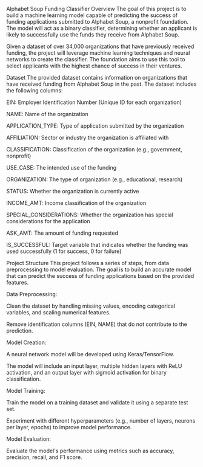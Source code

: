 Alphabet Soup Funding Classifier
Overview
The goal of this project is to build a machine learning model capable of predicting the success of funding applications submitted to Alphabet Soup, a nonprofit foundation. The model will act as a binary classifier, determining whether an applicant is likely to successfully use the funds they receive from Alphabet Soup.

Given a dataset of over 34,000 organizations that have previously received funding, the project will leverage machine learning techniques and neural networks to create the classifier. The foundation aims to use this tool to select applicants with the highest chance of success in their ventures.

Dataset
The provided dataset contains information on organizations that have received funding from Alphabet Soup in the past. The dataset includes the following columns:

EIN: Employer Identification Number (Unique ID for each organization)

NAME: Name of the organization

APPLICATION_TYPE: Type of application submitted by the organization

AFFILIATION: Sector or industry the organization is affiliated with

CLASSIFICATION: Classification of the organization (e.g., government, nonprofit)

USE_CASE: The intended use of the funding

ORGANIZATION: The type of organization (e.g., educational, research)

STATUS: Whether the organization is currently active

INCOME_AMT: Income classification of the organization

SPECIAL_CONSIDERATIONS: Whether the organization has special considerations for the application

ASK_AMT: The amount of funding requested

IS_SUCCESSFUL: Target variable that indicates whether the funding was used successfully (1 for success, 0 for failure)

Project Structure
This project follows a series of steps, from data preprocessing to model evaluation. The goal is to build an accurate model that can predict the success of funding applications based on the provided features.

Data Preprocessing:

Clean the dataset by handling missing values, encoding categorical variables, and scaling numerical features.

Remove identification columns (EIN, NAME) that do not contribute to the prediction.

Model Creation:

A neural network model will be developed using Keras/TensorFlow.

The model will include an input layer, multiple hidden layers with ReLU activation, and an output layer with sigmoid activation for binary classification.

Model Training:

Train the model on a training dataset and validate it using a separate test set.

Experiment with different hyperparameters (e.g., number of layers, neurons per layer, epochs) to improve model performance.

Model Evaluation:

Evaluate the model's performance using metrics such as accuracy, precision, recall, and F1 score.
